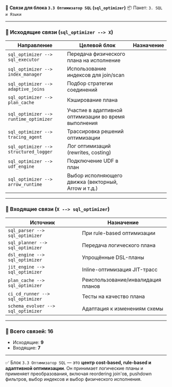 🔗 **Связи для блока `3.3 Оптимизатор SQL` (`sql_optimizer`)**
📦 Пакет: `3. SQL и Языки`

---

### 🔻 Исходящие связи (`sql_optimizer --> X`)

| Направление                           | Целевой блок                                         | Назначение |
| ------------------------------------- | ---------------------------------------------------- | ---------- |
| `sql_optimizer --> sql_executor`      | Передача физического плана на исполнение             |            |
| `sql_optimizer --> index_manager`     | Использование индексов для join/scan                 |            |
| `sql_optimizer --> adaptive_joins`    | Подбор стратегии соединений                          |            |
| `sql_optimizer --> plan_cache`        | Кэширование плана                                    |            |
| `sql_optimizer --> runtime_optimizer` | Участие в адаптивной оптимизации во время выполнения |            |
| `sql_optimizer --> tracing_agent`     | Трассировка решений оптимизации                      |            |
| `sql_optimizer --> structured_logger` | Лог оптимизаций (rewrites, costing)                  |            |
| `sql_optimizer --> udf_engine`        | Подключение UDF в план                               |            |
| `sql_optimizer --> arrow_runtime`     | Выбор исполняющего движка (векторный, Arrow и т.д.)  |            |

---

### 🔺 Входящие связи (`X --> sql_optimizer`)

| Источник                           | Назначение                         |
| ---------------------------------- | ---------------------------------- |
| `sql_parser --> sql_optimizer`     | При rule-based оптимизации         |
| `sql_planner --> sql_optimizer`    | Передача логического плана         |
| `dsl_engine --> sql_optimizer`     | Упрощённые DSL-планы               |
| `jit_engine --> sql_optimizer`     | Inline-оптимизация JIT-трасс       |
| `plan_cache --> sql_optimizer`     | Реиспользование/инвалидация планов |
| `ci_cd_runner --> sql_optimizer`   | Тесты на качество плана            |
| `schema_evolver --> sql_optimizer` | Адаптация к изменениям схемы       |

---

### 🧩 Всего связей: **16**

* Исходящие: **9**
* Входящие: **7**

---

✅ Блок `3.3 Оптимизатор SQL` — это **центр cost-based, rule-based и адаптивной оптимизации**. Он принимает логические планы и применяет преобразования, включая reordering join'ов, pushdown фильтров, выбор индексов и выбор физического исполнения.

